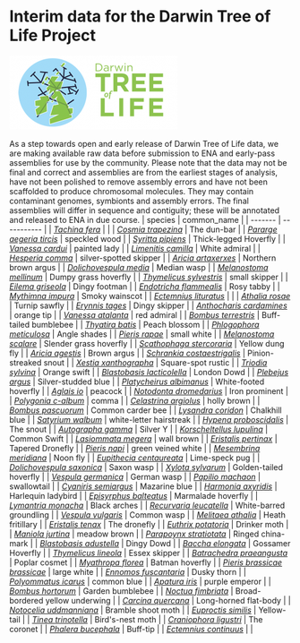 # Interim data for the Darwin Tree of Life Project

![Darwin Tree of Life](images/dtol-logo-round-300x132.png)

As a step towards open and early release of Darwin Tree of Life data, we are making available raw data before submission to ENA and early-pass assemblies for use by the community.
Please note that the data may not be final and correct and assemblies are from the earliest stages of analysis, have not been polished to remove assembly errors and have not been scaffolded to produce chromosomal molecules.
They may contain contaminant genomes, symbionts and assembly errors.
The final assemblies will differ in sequence and contiguity; these will be annotated and released to ENA in due course.
| species | common_name |
| ------- | ----------- |
| [*Tachina fera*](species/Tachina_fera/Tachina_fera.md) |  |
| [*Cosmia trapezina*](species/Cosmia_trapezina/Cosmia_trapezina.md) | The dun-bar |
| [*Pararge aegeria tircis*](species/Pararge_aegeria_tircis/Pararge_aegeria_tircis.md) | speckled wood |
| [*Syritta pipiens*](species/Syritta_pipiens/Syritta_pipiens.md) | Thick-legged Hoverfly |
| [*Vanessa cardui*](species/Vanessa_cardui/Vanessa_cardui.md) | painted lady |
| [*Limenitis camilla*](species/Limenitis_camilla/Limenitis_camilla.md) | White admiral |
| [*Hesperia comma*](species/Hesperia_comma/Hesperia_comma.md) | silver-spotted skipper |
| [*Aricia artaxerxes*](species/Aricia_artaxerxes/Aricia_artaxerxes.md) | Northern brown argus |
| [*Dolichovespula media*](species/Dolichovespula_media/Dolichovespula_media.md) | Median wasp |
| [*Melanostoma mellinum*](species/Melanostoma_mellinum/Melanostoma_mellinum.md) | Dumpy grass hoverfly |
| [*Thymelicus sylvestris*](species/Thymelicus_sylvestris/Thymelicus_sylvestris.md) | small skipper |
| [*Eilema griseola*](species/Eilema_griseola/Eilema_griseola.md) | Dingy footman |
| [*Endotricha flammealis*](species/Endotricha_flammealis/Endotricha_flammealis.md) | Rosy tabby |
| [*Mythimna impura*](species/Mythimna_impura/Mythimna_impura.md) | Smoky wainscot |
| [*Ectemnius lituratus*](species/Ectemnius_lituratus/Ectemnius_lituratus.md) |  |
| [*Athalia rosae*](species/Athalia_rosae/Athalia_rosae.md) | Turnip sawfly |
| [*Erynnis tages*](species/Erynnis_tages/Erynnis_tages.md) | Dingy skipper |
| [*Anthocharis cardamines*](species/Anthocharis_cardamines/Anthocharis_cardamines.md) | orange tip |
| [*Vanessa atalanta*](species/Vanessa_atalanta/Vanessa_atalanta.md) | red admiral |
| [*Bombus terrestris*](species/Bombus_terrestris/Bombus_terrestris.md) | Buff-tailed bumblebee |
| [*Thyatira batis*](species/Thyatira_batis/Thyatira_batis.md) | Peach blossom |
| [*Phlogophora meticulosa*](species/Phlogophora_meticulosa/Phlogophora_meticulosa.md) | Angle shades |
| [*Pieris rapae*](species/Pieris_rapae/Pieris_rapae.md) | small white |
| [*Melanostoma scalare*](species/Melanostoma_scalare/Melanostoma_scalare.md) | Slender grass hoverfly |
| [*Scathophaga stercoraria*](species/Scathophaga_stercoraria/Scathophaga_stercoraria.md) | Yellow dung fly |
| [*Aricia agestis*](species/Aricia_agestis/Aricia_agestis.md) | Brown argus |
| [*Schrankia costaestrigalis*](species/Schrankia_costaestrigalis/Schrankia_costaestrigalis.md) | Pinion-streaked snout |
| [*Xestia xanthographa*](species/Xestia_xanthographa/Xestia_xanthographa.md) | Square-spot rustic |
| [*Triodia sylvina*](species/Triodia_sylvina/Triodia_sylvina.md) | Orange swift |
| [*Blastobasis lacticolella*](species/Blastobasis_lacticolella/Blastobasis_lacticolella.md) | London Dowd |
| [*Plebejus argus*](species/Plebejus_argus/Plebejus_argus.md) | Silver-studded blue |
| [*Platycheirus albimanus*](species/Platycheirus_albimanus/Platycheirus_albimanus.md) | White-footed hoverfly |
| [*Aglais io*](species/Aglais_io/Aglais_io.md) | peacock |
| [*Notodonta dromedarius*](species/Notodonta_dromedarius/Notodonta_dromedarius.md) | Iron prominent |
| [*Polygonia c-album*](species/Polygonia_c-album/Polygonia_c-album.md) | comma |
| [*Celastrina argiolus*](species/Celastrina_argiolus/Celastrina_argiolus.md) | holly brown |
| [*Bombus pascuorum*](species/Bombus_pascuorum/Bombus_pascuorum.md) | Common carder bee |
| [*Lysandra coridon*](species/Lysandra_coridon/Lysandra_coridon.md) | Chalkhill blue |
| [*Satyrium walbum*](species/Satyrium_walbum/Satyrium_walbum.md) | white-letter hairstreak |
| [*Hypena proboscidalis*](species/Hypena_proboscidalis/Hypena_proboscidalis.md) | The snout |
| [*Autographa gamma*](species/Autographa_gamma/Autographa_gamma.md) | Silver Y |
| [*Korscheltellus lupulina*](species/Korscheltellus_lupulina/Korscheltellus_lupulina.md) | Common Swift |
| [*Lasiommata megera*](species/Lasiommata_megera/Lasiommata_megera.md) | wall brown |
| [*Eristalis pertinax*](species/Eristalis_pertinax/Eristalis_pertinax.md) | Tapered Dronefly |
| [*Pieris napi*](species/Pieris_napi/Pieris_napi.md) | green veined white |
| [*Mesembrina meridiana*](species/Mesembrina_meridiana/Mesembrina_meridiana.md) | Noon fly |
| [*Eupithecia centaureata*](species/Eupithecia_centaureata/Eupithecia_centaureata.md) | Lime-speck pug |
| [*Dolichovespula saxonica*](species/Dolichovespula_saxonica/Dolichovespula_saxonica.md) | Saxon wasp |
| [*Xylota sylvarum*](species/Xylota_sylvarum/Xylota_sylvarum.md) | Golden-tailed hoverfly |
| [*Vespula germanica*](species/Vespula_germanica/Vespula_germanica.md) | German wasp |
| [*Papilio machaon*](species/Papilio_machaon/Papilio_machaon.md) | swallowtail |
| [*Cyaniris semiargus*](species/Cyaniris_semiargus/Cyaniris_semiargus.md) | Mazarine blue |
| [*Harmonia axyridis*](species/Harmonia_axyridis/Harmonia_axyridis.md) | Harlequin ladybird |
| [*Episyrphus balteatus*](species/Episyrphus_balteatus/Episyrphus_balteatus.md) | Marmalade hoverfly |
| [*Lymantria monacha*](species/Lymantria_monacha/Lymantria_monacha.md) | Black arches |
| [*Recurvaria leucatella*](species/Recurvaria_leucatella/Recurvaria_leucatella.md) | White-barred groundling |
| [*Vespula vulgaris*](species/Vespula_vulgaris/Vespula_vulgaris.md) | Common wasp |
| [*Melitaea athalia*](species/Melitaea_athalia/Melitaea_athalia.md) | Heath fritillary |
| [*Eristalis tenax*](species/Eristalis_tenax/Eristalis_tenax.md) | The dronefly |
| [*Euthrix potatoria*](species/Euthrix_potatoria/Euthrix_potatoria.md) | Drinker moth |
| [*Maniola jurtina*](species/Maniola_jurtina/Maniola_jurtina.md) | meadow brown |
| [*Parapoynx stratiotata*](species/Parapoynx_stratiotata/Parapoynx_stratiotata.md) | Ringed china-mark |
| [*Blastobasis adustella*](species/Blastobasis_adustella/Blastobasis_adustella.md) | Dingy Dowd |
| [*Baccha elongata*](species/Baccha_elongata/Baccha_elongata.md) | Gossamer Hoverfly |
| [*Thymelicus lineola*](species/Thymelicus_lineola/Thymelicus_lineola.md) | Essex skipper |
| [*Batrachedra praeangusta*](species/Batrachedra_praeangusta/Batrachedra_praeangusta.md) | Poplar cosmet |
| [*Myathropa florea*](species/Myathropa_florea/Myathropa_florea.md) | Batman hoverfly |
| [*Pieris brassicae brassicae*](species/Pieris_brassicae_brassicae/Pieris_brassicae_brassicae.md) | large white |
| [*Ennomos fuscantaria*](species/Ennomos_fuscantaria/Ennomos_fuscantaria.md) | Dusky thorn |
| [*Polyommatus icarus*](species/Polyommatus_icarus/Polyommatus_icarus.md) | common blue |
| [*Apatura iris*](species/Apatura_iris/Apatura_iris.md) | purple emperor |
| [*Bombus hortorum*](species/Bombus_hortorum/Bombus_hortorum.md) | Garden bumblebee |
| [*Noctua fimbriata*](species/Noctua_fimbriata/Noctua_fimbriata.md) | Broad-bordered yellow underwing |
| [*Carcina quercana*](species/Carcina_quercana/Carcina_quercana.md) | Long-horned flat-body |
| [*Notocelia uddmanniana*](species/Notocelia_uddmanniana/Notocelia_uddmanniana.md) | Bramble shoot moth |
| [*Euproctis similis*](species/Euproctis_similis/Euproctis_similis.md) | Yellow-tail |
| [*Tinea trinotella*](species/Tinea_trinotella/Tinea_trinotella.md) | Bird's-nest moth |
| [*Craniophora ligustri*](species/Craniophora_ligustri/Craniophora_ligustri.md) | The coronet |
| [*Phalera bucephala*](species/Phalera_bucephala/Phalera_bucephala.md) | Buff-tip |
| [*Ectemnius continuus*](species/Ectemnius_continuus/Ectemnius_continuus.md) |  |
